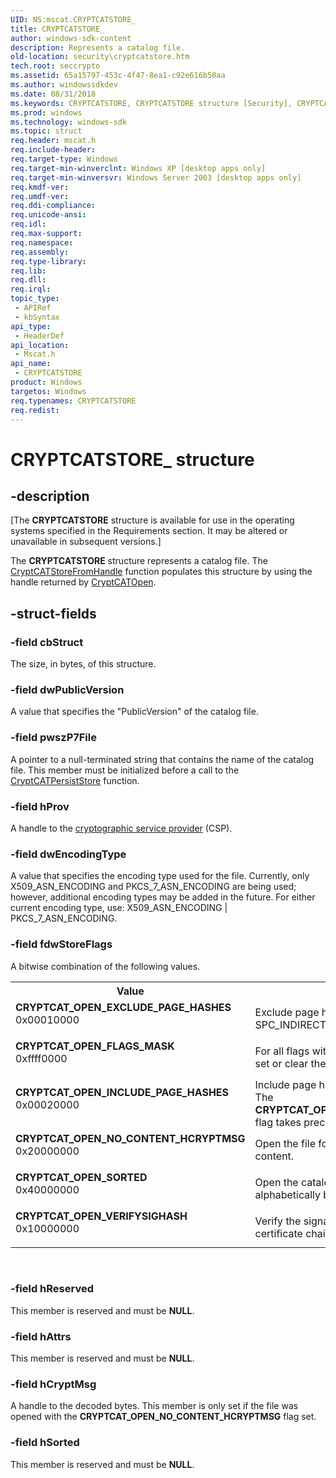 ```yaml
---
UID: NS:mscat.CRYPTCATSTORE_
title: CRYPTCATSTORE_
author: windows-sdk-content
description: Represents a catalog file.
old-location: security\cryptcatstore.htm
tech.root: seccrypto
ms.assetid: 65a15797-453c-4f47-8ea1-c92e616b50aa
ms.author: windowssdkdev
ms.date: 08/31/2018
ms.keywords: CRYPTCATSTORE, CRYPTCATSTORE structure [Security], CRYPTCATSTORE_, CRYPTCAT_OPEN_EXCLUDE_PAGE_HASHES, CRYPTCAT_OPEN_FLAGS_MASK, CRYPTCAT_OPEN_INCLUDE_PAGE_HASHES, CRYPTCAT_OPEN_NO_CONTENT_HCRYPTMSG, CRYPTCAT_OPEN_SORTED, CRYPTCAT_OPEN_VERIFYSIGHASH, mscat/CRYPTCATSTORE, security.cryptcatstore
ms.prod: windows
ms.technology: windows-sdk
ms.topic: struct
req.header: mscat.h
req.include-header: 
req.target-type: Windows
req.target-min-winverclnt: Windows XP [desktop apps only]
req.target-min-winversvr: Windows Server 2003 [desktop apps only]
req.kmdf-ver: 
req.umdf-ver: 
req.ddi-compliance: 
req.unicode-ansi: 
req.idl: 
req.max-support: 
req.namespace: 
req.assembly: 
req.type-library: 
req.lib: 
req.dll: 
req.irql: 
topic_type:
 - APIRef
 - kbSyntax
api_type:
 - HeaderDef
api_location:
 - Mscat.h
api_name:
 - CRYPTCATSTORE
product: Windows
targetos: Windows
req.typenames: CRYPTCATSTORE
req.redist: 
---
```


# CRYPTCATSTORE_ structure


## -description


<p class="CCE_Message">[The  <b>CRYPTCATSTORE</b> structure is available for use in the operating systems specified in the Requirements section. It may be altered or unavailable in subsequent versions.]

 The <b>CRYPTCATSTORE</b> structure represents a catalog file. The <a href="https://msdn.microsoft.com/ce4fe972-0ed5-4b18-8ec5-9883af326335">CryptCATStoreFromHandle</a> function populates this structure by using the handle returned by <a href="https://msdn.microsoft.com/e81f3a3d-d5b7-4266-838d-b83e331c8594">CryptCATOpen</a>.


## -struct-fields




### -field cbStruct

The size, in bytes, of this structure.


### -field dwPublicVersion

A value that specifies the "PublicVersion" of the catalog file.


### -field pwszP7File

A pointer to a null-terminated string that contains the name of the catalog file. This member must be initialized before a call to the <a href="https://msdn.microsoft.com/2a564b0e-fcc6-4702-8173-d18df7064e53">CryptCATPersistStore</a> function.


### -field hProv

A handle to the <a href="https://msdn.microsoft.com/db46def4-bfdc-4801-a57d-d568e94a2dbb">cryptographic service provider</a> (CSP).


### -field dwEncodingType

A value that specifies the encoding type used for the file. Currently, only X509_ASN_ENCODING and PKCS_7_ASN_ENCODING are being used; however, additional encoding types may be added in the future. For either current encoding type, use: X509_ASN_ENCODING | PKCS_7_ASN_ENCODING.


### -field fdwStoreFlags

A bitwise combination of the following values.

<table>
<tr>
<th>Value</th>
<th>Meaning</th>
</tr>
<tr>
<td width="40%"><a id="CRYPTCAT_OPEN_EXCLUDE_PAGE_HASHES"></a><a id="cryptcat_open_exclude_page_hashes"></a><dl>
<dt><b>CRYPTCAT_OPEN_EXCLUDE_PAGE_HASHES</b></dt>
<dt>0x00010000</dt>
</dl>
</td>
<td width="60%">
Exclude page hashes in SPC_INDIRECT_DATA.

</td>
</tr>
<tr>
<td width="40%"><a id="CRYPTCAT_OPEN_FLAGS_MASK"></a><a id="cryptcat_open_flags_mask"></a><dl>
<dt><b>CRYPTCAT_OPEN_FLAGS_MASK</b></dt>
<dt>0xffff0000</dt>
</dl>
</td>
<td width="60%">
 For all flags with a value in the upper word, set or clear the flag.

</td>
</tr>
<tr>
<td width="40%"><a id="CRYPTCAT_OPEN_INCLUDE_PAGE_HASHES"></a><a id="cryptcat_open_include_page_hashes"></a><dl>
<dt><b>CRYPTCAT_OPEN_INCLUDE_PAGE_HASHES</b></dt>
<dt>0x00020000</dt>
</dl>
</td>
<td width="60%">
Include page hashes in SPC_INDIRECT_DATA. The <b>CRYPTCAT_OPEN_EXCLUDE_PAGE_HASHES</b> flag takes precedence if it is also set.

</td>
</tr>
<tr>
<td width="40%"><a id="CRYPTCAT_OPEN_NO_CONTENT_HCRYPTMSG"></a><a id="cryptcat_open_no_content_hcryptmsg"></a><dl>
<dt><b>CRYPTCAT_OPEN_NO_CONTENT_HCRYPTMSG</b></dt>
<dt>0x20000000</dt>
</dl>
</td>
<td width="60%">
Open the file for decoding without detached content.

</td>
</tr>
<tr>
<td width="40%"><a id="CRYPTCAT_OPEN_SORTED"></a><a id="cryptcat_open_sorted"></a><dl>
<dt><b>CRYPTCAT_OPEN_SORTED</b></dt>
<dt>0x40000000</dt>
</dl>
</td>
<td width="60%">
Open the catalog with the entries sorted alphabetically by subject.

</td>
</tr>
<tr>
<td width="40%"><a id="CRYPTCAT_OPEN_VERIFYSIGHASH"></a><a id="cryptcat_open_verifysighash"></a><dl>
<dt><b>CRYPTCAT_OPEN_VERIFYSIGHASH</b></dt>
<dt>0x10000000</dt>
</dl>
</td>
<td width="60%">
Verify the signature hash but not the certificate chain.

</td>
</tr>
</table>
 


### -field hReserved

This member is reserved and must be <b>NULL</b>.


### -field hAttrs

This member is reserved and must be <b>NULL</b>.


### -field hCryptMsg

A handle to the decoded bytes. This member is only set if the file was opened with the <b>CRYPTCAT_OPEN_NO_CONTENT_HCRYPTMSG</b> flag set.


### -field hSorted

This member is reserved and must be <b>NULL</b>.

